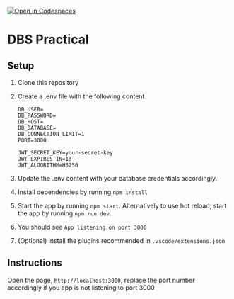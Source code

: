 [![Open in Codespaces](https://classroom.github.com/assets/launch-codespace-2972f46106e565e64193e422d61a12cf1da4916b45550586e14ef0a7c637dd04.svg)](https://classroom.github.com/open-in-codespaces?assignment_repo_id=19454387)
# DBS Practical

## Setup

1. Clone this repository

2. Create a .env file with the following content

    ```
    DB_USER=
    DB_PASSWORD=
    DB_HOST=
    DB_DATABASE=
    DB_CONNECTION_LIMIT=1
    PORT=3000
    
    JWT_SECRET_KEY=your-secret-key
    JWT_EXPIRES_IN=1d
    JWT_ALGORITHM=HS256
    ```

3. Update the .env content with your database credentials accordingly.

4. Install dependencies by running `npm install`

5. Start the app by running `npm start`. Alternatively to use hot reload, start the app by running `npm run dev`.

6. You should see `App listening on port 3000`

8. (Optional) install the plugins recommended in `.vscode/extensions.json`

## Instructions

Open the page, `http://localhost:3000`, replace the port number accordingly if you app is not listening to port 3000

